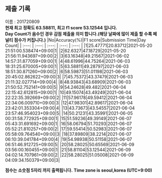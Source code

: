


  
## 제출 기록  
이름 : 201720809  
**현재 최고 정확도 63.58811, 최고 f1 score 53.12544 입니다.**  
**Day Count가 음수인 경우 감점 제출을 의미 합니다.(해당 날짜에 많이 제출 할 수록 페널티 점수가 커집니다.)**
|No|Accuracy(%)|F1 score|Submission Time|Day Count|
| :---: | :---: | :---: | :---: | :---: |
|1|25.47771|20.83712|2021-05-20 21:51:00.538474+09:00|1|
|2|62.6327|47.18729|2021-05-20 21:56:11.943697+09:00|2|
|3|63.16348|49.21567|2021-06-02 14:57:31.877059+09:00|1|
|4|48.61996|44.75264|2021-06-03 18:31:25.670005+09:00|1|
|5|63.58811|49.28797|2021-06-03 18:51:30.871260+09:00|2|
|6|58.59873|51.01198|2021-06-03 20:45:02.862622+09:00|3|
|7|45.75372|43.37479|2021-06-03 21:11:32.027714+09:00|4|
|8|48.93843|43.68909|2021-06-03 21:50:52.752141+09:00|5|
|9|54.24628|49.482|2021-06-04 22:15:42.612815+09:00|1|
|10|49.15074|43.49249|2021-06-04 22:22:35.392669+09:00|2|
|11|57.96178|49.59412|2021-06-04 22:34:06.009710+09:00|3|
|12|47.98301|42.89617|2021-06-04 23:42:01.353304+09:00|4|
|13|43.73673|43.54557|2021-06-04 23:57:46.954023+09:00|5|
|14|50.21231|43.35991|2021-06-05 00:31:58.772925+09:00|1|
|15|51.59236|49.39149|2021-06-07 05:43:31.691692+09:00|1|
|16|58.06794|51.70293|2021-06-07 05:52:21.810257+09:00|2|
|17|59.55414|50.52983|2021-06-07 05:58:09.764540+09:00|3|
|18|37.89809|38.2214|2021-06-07 06:10:39.041784+09:00|4|
|19|54.98938|50.51158|2021-06-07 06:51:46.912725+09:00|5|
|20|58.28025|50.65569|2021-06-09 03:56:00.160455+09:00|1|
|21|58.81104|53.12544|2021-06-09 04:02:14.707961+09:00|2|
|22|58.28025|51.05008|2021-06-09 04:09:34.150379+09:00|3|


**점수는 소숫점 5자리 까지 출력됩니다.**
**Time zone is seoul,korea (UTC+9:00)**
